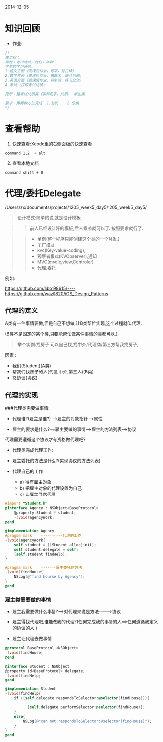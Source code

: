 2014-12-05

# 知识回顾

- 作业:

```Objective-c
/*
建工程：
属性：考试成绩，姓名，年龄
学生的学习任务
1.语文方面（做课后作业，练字，背古诗）
2.数学方面（做课后作业，做算术，画几何图）
3.英语方面（做课后作业，背单词，练习交流）
4.考试（打印考试成绩）

提示：建考试成绩类（学科名字，成绩） 学生类

要求：用两种方法完成  1.协议    2.分类
*/

```


# 查看帮助

1. 快速查看:Xcode里的右侧面板的快速查看

```
command 1,2  + alt
```

2. 查看本地文档

```
command shift + 0
```

# 代理/委托Delegate

/Users/zx/documents/projects/1205_week5_day5/1205_week5_day5/

> 设计模式:简单的说,就是设计模板

>> 前人已经设计好的模板,后人乘凉就可以了.
>> 按照要求就行了.

>> - 单例(整个程序只能创建这个类的一个对象.)
>> - 工厂模式
>> - kvc(Key-value-coding),
>> - 观察者模式(KVObserver),通知
>> - MVC(modle,view,Controler)
>> - 代理,委托

例如:

https://github.com/libo198615/----
https://github.com/waz0820/iOS_Design_Patterns

## 代理的定义

A类有一件事情要做,但是自己不想做,让B类帮忙实现,这个过程就叫代理.

(B类不是固定的某个类,只要能帮忙做某件事情的类都可以.)

> 举个实例:找房子
> 可以自己找,找中介/代理商/第三方帮我找房子,


 因素 :

 - 我们(Student)(A类)
 - 帮我们找房子的人(代理,中介,第三人)(B类)
 - 签协议(协议)


## 代理的实现

###代理类需要做事情:



* 代理谁?(雇主是谁?)  -->雇主的对象指针-->属性

* 雇主的要求是什么?-->雇主要做的事情-->雇主的方法列表-->协议

代理需要遵循这个协议才有资格做代理吧?

* 代理类完成代理工作:

 - 雇主委托的方法是什么?(实现协议的方法列表)  
 
 -  代理自己的工作
    - a) 得有雇主对象
    - b) 把雇主对象的代理设置为自己
    - c) 让雇主寻求代理

```Objective-c
#import "Student.h"
@interface Agency : NSObject<BaseProtocol>
	@property Student * student;
	-(void)agencyWork;
@end
```

```Objective-c
@implementation Agency
#pragma mark    ----------代理的工作
-(void)agencyWork{
    self.student = [[Student alloc]init];
    self.student.delegate = self;
    [self.student findHelp];
}

#pragma mark    -------雇主委托的方法
-(void)findHouse{
    NSLog(@"find hourse by Agency");
}
@end

```

### 雇主类需要做的事情

* 雇主我需要做什么事情?-->对代理来说是方法---->协议

* 雇主得找代理吧,谁能做我的代理?(任何完成我的事情的人==>任何遵循我定义的协议的人.)

*  雇主让代理去做事情

```Objective-c
@protocol BaseProtocol <NSObject>
-(void)findHouse;
@end

@interface Student : NSObject
@property id<BaseProtocol> delegate;
-(void)findHelp;
@end
```

```Objective-c
@implementation Student
-(void)findHelp{
    if ([self.delegate respondsToSelector:@selector(findHouse)]){

          [self.delegate performSelector:@selector(findHouse)];
    }
    else{
        NSLog(@"can not respondsToSelector:@selector(findHouse)");
    }
}
@end
```



